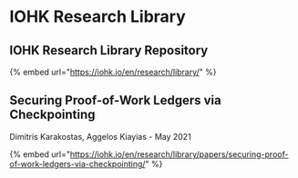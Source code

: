# IOHK Research Library

## IOHK Research Library Repository

{% embed url="https://iohk.io/en/research/library/" %}

## Securing Proof-of-Work Ledgers via Checkpointing

Dimitris Karakostas, Aggelos Kiayias - May 2021

{% embed url="https://iohk.io/en/research/library/papers/securing-proof-of-work-ledgers-via-checkpointing/" %}



## 

